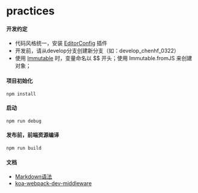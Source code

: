 # practices

#### 开发约定
* 代码风格统一，安装 [EditorConfig](http://editorconfig.org/#download) 插件
* 开发前，请从develop分支创建新分支（如：develop_chenhf_0322）
* 使用 [Immutable](https://www.processon.com/view/56fccdc3e4b0bf3d8fbd3047) 时，变量命名以 $$ 开头；使用 Immutable.fromJS 来创建对象；

#### 项目初始化
``` 项目初始化
npm install
```
#### 启动
``` 启动
npm run debug
```
#### 发布前，前端资源编译
``` 合并压缩
npm run build
```

#### 文档
* [Markdown语法](https://guides.github.com/features/mastering-markdown/)
* [koa-webpack-dev-middleware](https://www.npmjs.com/package/koa-webpack-dev-middleware)
